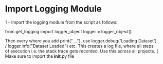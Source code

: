 # Import Logging Module

1 - Import the logging module from the script as follows:

from get_logging import logger_object
logger = logger_object()

Then every where you add print("...."), use logger.debug('Loading Dataset') / logger.info("Dataset Loaded") etc. This creates a log file, where all steps of execution i.e. the stack trace gets recorded.
Use this across all projects. ( Make sure to import the __init__.py file


